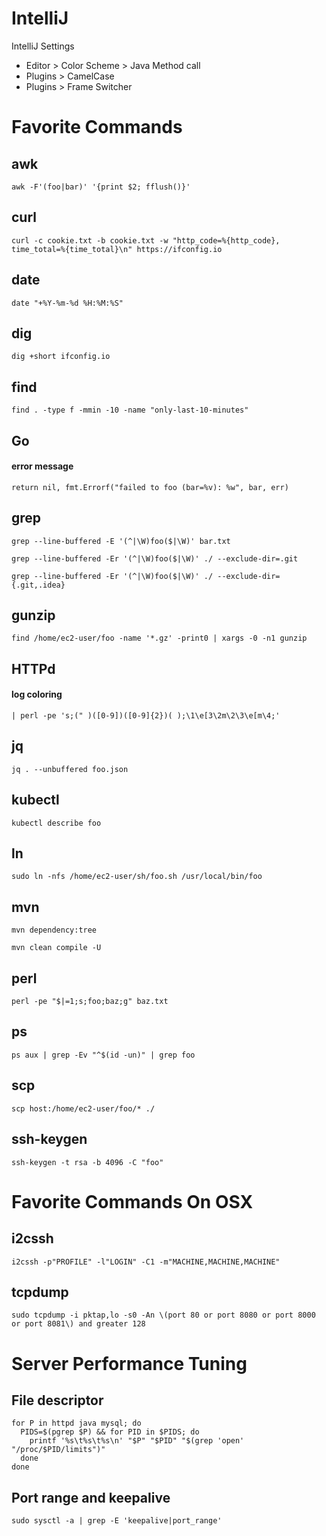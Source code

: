 # IntelliJ

IntelliJ Settings

- Editor > Color Scheme > Java Method call
- Plugins > CamelCase
- Plugins > Frame Switcher

# Favorite Commands

## awk

```shell
awk -F'(foo|bar)' '{print $2; fflush()}'
```

## curl

```shell
curl -c cookie.txt -b cookie.txt -w "http_code=%{http_code}, time_total=%{time_total}\n" https://ifconfig.io
```

## date

```shell
date "+%Y-%m-%d %H:%M:%S"
```

## dig

```shell
dig +short ifconfig.io
```

## find

```shell
find . -type f -mmin -10 -name "only-last-10-minutes"
```

## Go

#### error message

```shell
return nil, fmt.Errorf("failed to foo (bar=%v): %w", bar, err)
```

## grep

```shell
grep --line-buffered -E '(^|\W)foo($|\W)' bar.txt
```

```shell
grep --line-buffered -Er '(^|\W)foo($|\W)' ./ --exclude-dir=.git
```

```shell
grep --line-buffered -Er '(^|\W)foo($|\W)' ./ --exclude-dir={.git,.idea}
```

## gunzip

```shell
find /home/ec2-user/foo -name '*.gz' -print0 | xargs -0 -n1 gunzip
```

## HTTPd

#### log coloring

```shell
| perl -pe 's;(" )([0-9])([0-9]{2})( );\1\e[3\2m\2\3\e[m\4;'
```

## jq

```shell
jq . --unbuffered foo.json
```

## kubectl

```shell
kubectl describe foo
```

## ln

```shell
sudo ln -nfs /home/ec2-user/sh/foo.sh /usr/local/bin/foo
```

## mvn

```shell
mvn dependency:tree
```

```shell
mvn clean compile -U
```

## perl

```shell
perl -pe "$|=1;s;foo;baz;g" baz.txt
```

## ps

```shell
ps aux | grep -Ev "^$(id -un)" | grep foo
```

## scp

```shell
scp host:/home/ec2-user/foo/* ./
```

## ssh-keygen

```shell
ssh-keygen -t rsa -b 4096 -C "foo"
```

# Favorite Commands On OSX

## i2cssh

```shell
i2cssh -p"PROFILE" -l"LOGIN" -C1 -m"MACHINE,MACHINE,MACHINE"
```

## tcpdump

```shell
sudo tcpdump -i pktap,lo -s0 -An \(port 80 or port 8080 or port 8000 or port 8081\) and greater 128
```

# Server Performance Tuning

## File descriptor

```shell
for P in httpd java mysql; do
  PIDS=$(pgrep $P) && for PID in $PIDS; do
    printf '%s\t%s\t%s\n' "$P" "$PID" "$(grep 'open' "/proc/$PID/limits")"
  done
done
```

## Port range and keepalive

```shell
sudo sysctl -a | grep -E 'keepalive|port_range'
```

